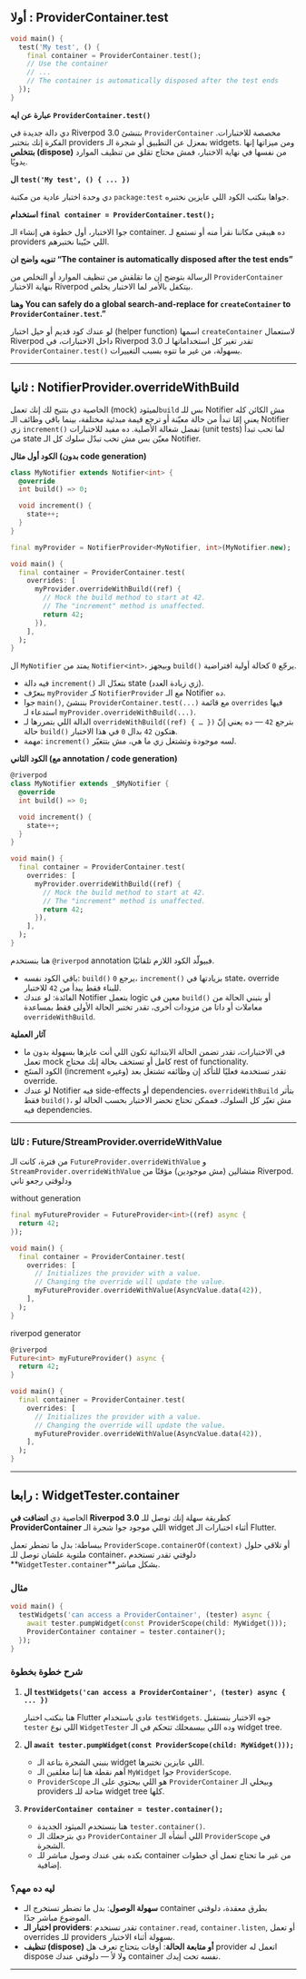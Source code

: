 ## أولا : ProviderContainer.test

```dart
void main() {
  test('My test', () {
    final container = ProviderContainer.test();
    // Use the container
    // ...
    // The container is automatically disposed after the test ends
  });
}

```

**عبارة عن ايه `ProviderContainer.test()`**

دي دالة جديدة في Riverpod 3.0 بتنشئ `ProviderContainer` مخصصة للاختبارات. الفكرة إنك بتختبر providers بمعزل عن التطبيق أو شجرة الـ widgets. ومن ميزاتها إنها **بتتخلص (dispose)** من نفسها في نهاية الاختبار، فمش محتاج تقلق من تنظيف الموارد يدويًا.

**ال `test('My test', () { ... })`**

دي وحدة اختبار عادية من مكتبة `package:test`  جواها بنكتب الكود اللي عايزين نختبره.

**استخدام `final container = ProviderContainer.test();`**

جوا الاختبار، أول خطوة هي إنشاء الـ container. ده هيبقى مكاننا نقرأ منه أو نستمع لـ providers اللي حبّينا نختبرهم.

**تنويه واضح ان “The container is automatically disposed after the test ends”**

الرسالة بتوضح إن ما تقلقش من تنظيف الموارد أو التخلص من `ProviderContainer` بنهاية الاختبار Riverpod بيتكفل بالأمر لما الاختبار يخلص.

**وهنا  You can safely do a global search-and-replace for `createContainer` to `ProviderContainer.test`.”**

 لو عندك كود قديم أو حيل اختبار (helper function) اسمها `createContainer` لاستعمال Riverpod داخل الاختبارات، في Riverpod 3.0 تقدر تغير كل استخداماتها لـ `ProviderContainer.test()` بسهولة، من غير ما تتوه بسبب التغييرات.

---

## ثانيا :  NotifierProvider.overrideWithBuild

الخاصية دي بتتيح لك إنك تعمل (mock) لميثود`build` بس للـ Notifier مش الكائن كله يعني إمّا تبدأ من حالة معيّنة أو ترجع قيمة مبدئية مختلفة، بينما باقي وظائف الـ Notifier زي `increment()` تفضل شغالة الأصلية. ده مفيد للاختبارات (unit tests) لما تحب تبدأ من state معيّن بس مش تحب تبدّل سلوك كل الـ Notifier.

**الكود أول مثال (بدون code generation)**

```dart
class MyNotifier extends Notifier<int> {
  @override
  int build() => 0;

  void increment() {
    state++;
  }
}

final myProvider = NotifierProvider<MyNotifier, int>(MyNotifier.new);

void main() {
  final container = ProviderContainer.test(
    overrides: [
      myProvider.overrideWithBuild((ref) {
        // Mock the build method to start at 42.
        // The "increment" method is unaffected.
        return 42;
      }),
    ],
  );
}

```

ال `MyNotifier` يمتد من `Notifier<int>`، وبيجهز `build()` يرجّع `0` كحالة أولية افتراضية.

- فيه دالة `increment()` بتعدّل الـ state (زي زيادة العدد).
- بنعرّف `myProvider` كـ `NotifierProvider` مع الـ Notifier ده.
- جوا `main()`, بننشئ `ProviderContainer.test(...)` مع قائمة `overrides` فيها استدعاء لـ `myProvider.overrideWithBuild(...)`.
- الدالة اللي بتمررها لـ `overrideWithBuild((ref) { … })` بترجع `42` — ده يعني إنّ حالة `build()` هتكون `42` بدال `0` في هذا الاختبار.
- مهمة: `increment()` لسه موجودة وتشتغل زي ما هي، مش بتتغيّر.

**الكود الثاني (مع annotation / code generation)**

```dart
@riverpod
class MyNotifier extends _$MyNotifier {
  @override
  int build() => 0;

  void increment() {
    state++;
  }
}

void main() {
  final container = ProviderContainer.test(
    overrides: [
      myProvider.overrideWithBuild((ref) {
        // Mock the build method to start at 42.
        // The "increment" method is unaffected.
        return 42;
      }),
    ],
  );
}

```

هنا بنستخدم `@riverpod` annotation فبيولّد الكود اللازم تلقائيًا.

- باقي الكود نفسه: `build()` يرجع `0`، `increment()` بزيادتها في state، override للبناء فقط يبدأ من `42` للاختبار.
- الفائدة: لو عندك Notifier بتعمل logic معين في `build()` أو بتبني الحالة من معاملات أو داتا من مزودات أخرى، تقدر تختبر الحالة الأولى فقط بمساعدة `overrideWithBuild`.

**آثار العملية**

- في الاختبارات، تقدر تضمن الحالة الابتدائية تكون اللي أنت عايزها بسهولة بدون ما تعمل mock كامل أو تستخف بحالة إنك محتاج rest of functionality.
- الكود المنتَج (increment وغيره) تقدر تستخدمة فعليًا للتأكد إن وظائفه تشتغل بعد override.
- لو عندك Notifier فيه side-effects أو dependencies، `overrideWithBuild` بتأثر فقط `build()`، مش تغيّر كل السلوك، فممكن تحتاج تحضر الاختبار بحسب الحالة لو فيه dependencies.

---

### ثالثا : Future/StreamProvider.overrideWithValue

من فترة، كانت الـ `FutureProvider.overrideWithValue` و `StreamProvider.overrideWithValue` متشالين (مش موجودين) مؤقتًا من Riverpod. ودلوقتى رجعو تاني

without generation

```dart
final myFutureProvider = FutureProvider<int>((ref) async {
  return 42;
});

void main() {
  final container = ProviderContainer.test(
    overrides: [
      // Initializes the provider with a value.
      // Changing the override will update the value.
      myFutureProvider.overrideWithValue(AsyncValue.data(42)),
    ],
  );
}

```

riverpod generator

```dart
@riverpod
Future<int> myFutureProvider() async {
  return 42;
}

void main() {
  final container = ProviderContainer.test(
    overrides: [
      // Initializes the provider with a value.
      // Changing the override will update the value.
      myFutureProvider.overrideWithValue(AsyncValue.data(42)),
    ],
  );
}

```

---

## رابعا : **WidgetTester.container**

الخاصية دي **اتضافت في Riverpod 3.0** كطريقة سهلة إنك توصل للـ **ProviderContainer** اللي موجود جوا شجرة الـ widget أثناء اختبارات الـ Flutter.

ببساطة: بدل ما تضطر تعمل `ProviderScope.containerOf(context)` أو تلاقي حلول ملتوية علشان توصل للـ container، دلوقتي تقدر تستخدم **`WidgetTester.container`**بشكل مباشر.

### مثال

```dart
void main() {
  testWidgets('can access a ProviderContainer', (tester) async {
    await tester.pumpWidget(const ProviderScope(child: MyWidget()));
    ProviderContainer container = tester.container();
  });
}

```

### شرح خطوة بخطوة

1. **ال `testWidgets('can access a ProviderContainer', (tester) async { ... })`**
    
    هنا بنكتب اختبار Flutter عادي باستخدام `testWidgets`. جوه الاختبار بنستقبل `tester` اللي  نوع `WidgetTester` وده اللي بيسمحلك تتحكم في الـ widget tree.
    
2. **ال `await tester.pumpWidget(const ProviderScope(child: MyWidget()));`**
    - بنبني الشجرة بتاعة الـ widget اللي عايزين نختبرها.
    - أهم نقطة هنا إننا مغلفين الـ `MyWidget` جوا `ProviderScope`.
    - `ProviderScope` هو اللي بيحتوي على الـ `ProviderContainer` وبيخلي الـ providers متاحة للـ widget tree كلها.
3. **`ProviderContainer container = tester.container();`**
    - هنا بنستخدم الميثود الجديدة `tester.container()`.
    - دي بترجعلك الـ `ProviderContainer` اللي أنشأه الـ `ProviderScope` في الشجرة.
    - بكده بقى عندك وصول مباشر للـ container من غير ما تحتاج تعمل أي خطوات إضافية.

### ليه ده مهم؟

- **سهولة الوصول**: بدل ما تضطر تستخرج الـ container بطرق معقدة، دلوقتي الموضوع مباشر جدًا.
- **اختبار الـ providers**: تقدر تستخدم `container.read`, `container.listen`, أو تعمل overrides للـ providers بسهولة أثناء الاختبار.
- **تنظيف (dispose) أو متابعة الحالة**: أوقات بتحتاج تعرف هل provider اتعمل له dispose ولا لأ — دلوقتي عندك container نفسه تحت إيدك.

---

